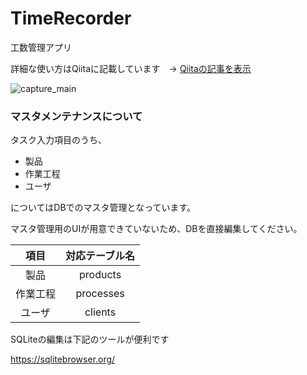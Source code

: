 # TimeRecorder
工数管理アプリ

詳細な使い方はQiitaに記載しています　→ [Qiitaの記事を表示](https://qiita.com/ambleside138/items/e05e6d1fad91dd3c05c0)

![capture_main](https://user-images.githubusercontent.com/12669997/86535106-c6951200-bf18-11ea-8745-e953097e8e46.png)

### マスタメンテナンスについて

タスク入力項目のうち、

- 製品
- 作業工程
- ユーザ

についてはDBでのマスタ管理となっています。

マスタ管理用のUIが用意できていないため、DBを直接編集してください。

|項目|対応テーブル名|
|:---:|:---:|
|製品|products|
|作業工程|processes|
|ユーザ|clients|

SQLiteの編集は下記のツールが便利です

https://sqlitebrowser.org/
